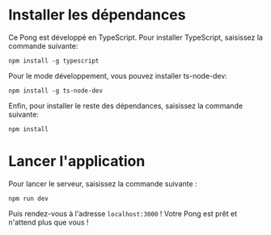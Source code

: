 # Installer les dépendances
Ce Pong est développé en TypeScript. Pour installer TypeScript, saisissez la commande suivante:

`npm install -g typescript`

Pour le mode développement, vous pouvez installer ts-node-dev:

`npm install -g ts-node-dev`

Enfin, pour installer le reste des dépendances, saisissez la commande suivante:

`npm install`

# Lancer l'application
Pour lancer le serveur, saisissez la commande suivante :

`npm run dev`

Puis rendez-vous à l'adresse `localhost:3000` !
Votre Pong est prêt et n'attend plus que vous !
